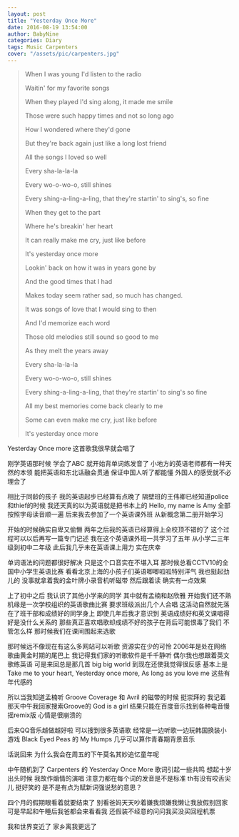 ```yaml
---
layout: post
title: "Yesterday Once More"
date: 2016-08-19 13:54:00
author: BabyNine
categories: Diary
tags: Music Carpenters
cover: "/assets/pic/carpenters.jpg"
---
```


> When I was young I'd listen to the radio
> 
> Waitin' for my favorite songs
> 
> When they played I'd sing along, it made me smile
> 
> Those were such happy times and not so long ago
> 
> How I wondered where they'd gone
> 
> But they're back again just like a long lost friend
> 
> All the songs I loved so well
> 
> Every sha-la-la-la
> 
> Every wo-o-wo-o, still shines
> 
> Every shing-a-ling-a-ling, that they're startin' to sing's, so fine
> 
> When they get to the part
> 
> Where he's breakin' her heart
> 
> It can really make me cry, just like before
> 
> It's yesterday once more
> 
> Lookin' back on how it was in years gone by
> 
> And the good times that I had
> 
> Makes today seem rather sad, so much has changed.
> 
> It was songs of love that I would sing to then
> 
> And I'd memorize each word
> 
> Those old melodies still sound so good to me
> 
> As they melt the years away
> 
> Every sha-la-la-la
> 
> Every wo-o-wo-o, still shines
> 
> Every shing-a-ling-a-ling, that they're startin' to sing's so fine
> 
> All my best memories come back clearly to me
> 
> Some can even make me cry, just like before
> 
> It's yesterday once more
> 

Yesterday Once more 这首歌我很早就会唱了

刚学英语那时候 学会了ABC 就开始背单词练发音了 小地方的英语老师都有一种天然的本领 能把英语和东北话融会贯通 保证中国人听了都能懂 外国人的感受就不必理会了

相比于同龄的孩子 我的英语起步已经算有点晚了 隔壁班的王伟卿已经知道police和thief的时候 我还天真的以为英语就是把书本上的 Hello, my name is Amy 全部按照字母读音顺一遍 后来我去参加了一个英语课外班 从新概念第二册开始学习

开始的时候确实自卑又偷懒 两年之后我的英语已经算得上全校顶不错的了 这个过程可以以后再写一篇专门记述 我在这个英语课外班一共学习了五年 从小学二三年级到初中二年级 此后我几乎未在英语课上用力 实在庆幸

单词语法的问题都很好解决 只是这个口音实在不堪入耳 那时候总看CCTV10的全国中小学生英语比赛 看看北京上海的小孩子们英语唧唧呱呱特别洋气 我也挺起劲儿的 没事就拿着我的金叶牌小录音机听磁带 然后跟着读 确实有一点效果

上了初中之后 我认识了其他小学来的同学 其中就有孟楠和赵欣雅 开始我们还不熟 机缘是一次学校组织的英语歌曲比赛 要求班级派出几个人合唱 这活动自然就先落在了班干部和成绩好的同学身上 即使几年后我才意识到 英语成绩好和英文课唱得好是没什么关系的 那些真正喜欢唱歌却成绩不好的孩子在背后可能恨毒了我们 不管怎么样 那时候我们在课间围起来选歌

那时候远不像现在有这么多网站可以听歌 资源实在少的可怜 2006年是处在网络歌曲黄金时期的尾巴上 我记得我们家的听歌软件是千千静听 偶尔我也想跟着英文歌练英语 可是来回总是那几首 big big world 到现在还使我觉得很反感 基本上是Take me to your heart, Yesterday once more, As long as you love me 这些有年代感的

所以当我知道孟楠听 Groove Coverage 和 Avril 的磁带的时候 挺崇拜的 我记着那天中午我回家搜索Groove的 God is a girl 结果只能在百度音乐找到各种电音慢摇remix版 心情是很崩溃的

后来QQ音乐越做越好啦 可以搜到很多英语歌 经常是一边听歌一边玩韩国换装小游戏 Black Eyed Peas 的 My Humps 几乎可以算作青春期背景音乐

话说回来 为什么我会在周五的下午莫名其妙追忆童年呢

中午随机到了 Carpenters 的 Yesterday Once More 歌词引起一些共鸣 想起十岁出头时候 我故作煽情的演唱 注意力都在每个词的发音是不是标准 th有没有咬舌尖儿 挺好笑的 是不是有点为赋新词强说愁的意思？

四个月的假期眼看着就要结束了 别看爸妈天天吵着嫌我烦嫌我懒让我放假别回家 可是早起和午睡后我爸都会来看看我 还假装不经意的问问我买没买回程机票

我和世界变近了 家乡离我更远了

